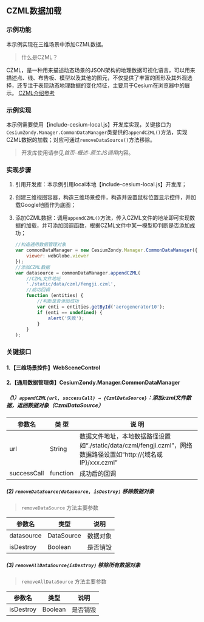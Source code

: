 ## CZML数据加载

### 示例功能

本示例实现在三维场景中添加CZML数据。

> 什么是CZML？

CZML，是一种用来描述动态场景的JSON架构的地理数据可视化语言，可以用来描述点、线、布告板、模型以及其他的图元，不仅提供了丰富的图形及其外观选择，还专注于表现动态地理数据的变化特征，主要用于Cesium在浏览器中的展示。
<a href="https://github.com/AnalyticalGraphicsInc/czml-writer/wiki/CZML-Structure" target="_blank">CZML介绍参考</a>

### 示例实现

本示例需要使用【include-cesium-local.js】开发库实现，关键接口为`CesiumZondy.Manager.CommonDataManager`类提供的`appendCZML()`方法，实现CZML数据的加载；对应可通过`removeDataSource()`方法移除。

> 开发库使用请参见*首页-概述-原生JS调用*内容。

### 实现步骤

1. 引用开发库：本示例引用local本地【include-cesium-local.js】开发库；

2. 创建三维视图容器，构造三维场景控件，构造并设置鼠标位置显示控件，并加载Google地图作为底图；

3. 添加CZML数据：调用`appendCZML()`方法，传入CZML文件的地址即可实现数据的加载，并可添加回调函数，根据CZML文件中某一模型ID判断是否添加成功；

    ``` javascript
    //构造通用数据管理对象
    var commonDataManager = new CesiumZondy.Manager.CommonDataManager({
        viewer: webGlobe.viewer
    });
    //添加CZML数据
    var datasource = commonDataManager.appendCZML(
        //CZML文件地址
        './static/data/czml/fengji.czml',
        //成功回调
        function (entities) {
            //判断是否添加成功
            var enti = entities.getById('aerogenerator10');
            if (enti == undefined) {
                alert('失败');
            }
        }
    );
    ```

### 关键接口

#### 1.【三维场景控件】WebSceneControl

#### 2.【通用数据管理类】CesiumZondy.Manager.CommonDataManager

##### （1）`appendCZML(url, successCall) → {CzmlDataSource}`：添加czml文件数据，返回数据对象（CzmlDataSource）

|参数名|类 型|说 明|
|-|-|-|
|url|String|数据文件地址，本地数据路径设置如“./static/data/czml/fengji.czml”，网络数据路径设置如“http://{域名或IP}/xxx.czml”|
|successCall|function|成功后的回调|

##### (2) `removeDataSource(datasource, isDestroy)` 移除数据对象

> `removeDataSource` 方法主要参数

|参数名|类型|说明|
|-|-|-|
|datasource|DataSource|数据对象|
|isDestroy|Boolean|是否销毁|

##### (3) `removeAllDataSource(isDestroy)` 移除所有数据对象

> `removeAllDataSource` 方法主要参数

|参数名|类型|说明|
|-|-|-|
|isDestroy|Boolean|是否销毁|
